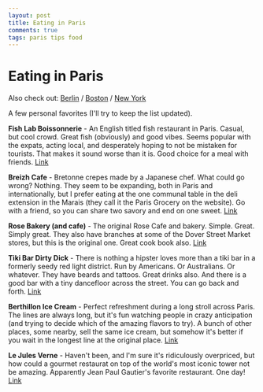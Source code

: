 ```yaml
---
layout: post
title: Eating in Paris
comments: true
tags: paris tips food
---
```

# Eating in Paris

Also check out: [Berlin](http://1l2p.net/2014/06/06/Eating-in-Berlin.html) / [Boston](/2014/07/29/Boston-Tips.html) / [New York](/2015/06/15/Eating-in-NYC.html)

A few personal favorites (I'll try to keep the list updated).

**Fish Lab Boissonnerie** - An English titled fish restaurant in Paris. Casual, but cool crowd. Great fish (obviously) and good vibes. Seems popular with the expats, acting local, and desperately hoping to not be mistaken for tourists. That makes it sound worse than it is. Good choice for a meal with friends. [Link](https://www.facebook.com/Fish-La-Boissonnerie-156620904372928/)

**Breizh Cafe** - Bretonne crepes made by a Japanese chef. What could go wrong? Nothing. They seem to be expanding, both in Paris and internationally, but I prefer eating at the one communal table in the deli extension in the Marais (they call it the Paris Grocery on the website). Go with a friend, so you can share two savory and end on one sweet. [Link](http://breizhcafe.com/en/)

**Rose Bakery (and cafe)** - The original Rose Cafe and bakery. Simple. Great. Simply great. They also have branches at some of the Dover Street Market stores, but this is the original one. Great cook book also. [Link](https://www.facebook.com/pages/Rose-Bakery/164385533573542)

**Tiki Bar Dirty Dick** - There is nothing a hipster loves more than a tiki bar in a formerly seedy red light district. Run by Americans. Or Australians. Or whatever. They have beards and tattoos. Great drinks also. And there is a good bar with a tiny dancefloor across the street. You can go back and forth. [Link](http://www.lephysionomiste.fr/bar/dirty-dick/)

**Berthillon Ice Cream** - Perfect refreshment during a long stroll across Paris. The lines are always long, but it's fun watching people in crazy anticipation (and trying to decide which of the amazing flavors to try). A bunch of other places, some nearby, sell the same ice cream, but somehow it's better if you wait in the longest line at the original place. [Link](http://www.berthillon.fr/)

**Le Jules Verne** - Haven't been, and I'm sure it's ridiculously overpriced, but how could a gourmet restaurat on top of the world's most iconic tower not be amazing. Apparently Jean Paul Gautier's favorite restaurant. One day! [Link](http://www.lejulesverne-paris.com/en)
